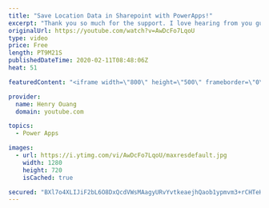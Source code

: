```yaml
---
title: "Save Location Data in Sharepoint with PowerApps!"
excerpt: "Thank you so much for the support. I love hearing from you guys and will do my best to get back!  In this video, I teach you how to save location data gathered from your powerapps device and save it to a Sharepoint list to be accessed whenever you please. This can be particularly useful for logging and"
originalUrl: https://youtube.com/watch?v=AwDcFo7LqoU
type: video
price: Free
length: PT9M21S
publishedDateTime: 2020-02-11T08:48:06Z
heat: 51

featuredContent: "<iframe width=\"800\" height=\"500\" frameborder=\"0\" src=\"https://www.youtube.com/embed/AwDcFo7LqoU\" allow=\"accelerometer; autoplay; encrypted-media; gyroscope; picture-in-picture\" allowfullscreen></iframe>"

provider:
  name: Henry Ouang
  domain: youtube.com

topics:
  - Power Apps

images:
  - url: https://i.ytimg.com/vi/AwDcFo7LqoU/maxresdefault.jpg
    width: 1280
    height: 720
    isCached: true

secured: "BXl7o4XLIJiF2bL6O8DxQcdVWsMAagyURvYvtkeaejhQaob1ypmvm3+rCHTeHenBcuFeTYKX1e2dN/A559xLB/D6Dd3FkJJQr98PSiQlS00n9Fr3VtPgPd3SVP7Y8Mmbf3vq4YbiLphjEG/FVETkqYrJoP2xnXcj9L6bgsCimJQ8tnl0CHO+HKgBTvgEqyg5CS+i/sn0ToAwOBnI8Kf4rVw3ufyu0tjeUBTpS9QINrWcQjzzDflnmQhukB6+h5TNW+psN28TaKQuG+0A2Luzm0cPZCyaTFwYbloSmpvyAOgp2z4Myhy2MV7pmxvby2awCRXykgK9vueDjCEjyfioOcCFCxHRG488nyJQ13JyIozOdrr5LLKdMba3vZ2+3IDPkoyuhMAv+vKqO3ej+QgpulbDq5QyBlNWllVoyv/1sug=;XWI1HufYyWDKYukviRwr1A=="
---
```


